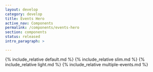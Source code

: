 ```yaml
---
layout: develop
category: develop
title: Events Hero
active_nav: Components
permalink: /components/events-hero
section: components
status: released
intro_paragraph: >

---
```


{% include_relative default.md %}
{% include_relative slim.md %}
{% include_relative light.md %}
{% include_relative multiple-events.md %}
